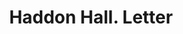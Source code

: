 ---
doi: 10.7916/D8KW6T48
date_other: '1899'
date_other_textual: '1899'
form: correspondence
genre:
- Letters (correspondence)
name:
- Haddon Hall
object_in_context_url: https://biggert.cul.columbia.edu/items/view/ave_biggert_00792
subject_hierarchical_geographic:
- Atlantic City, New Jersey, United States
subject_name:
- Haddon Hall
title: Haddon Hall. Letter
sort_title: Haddon Hall. Letter
call_number: ave_biggert_00792
coordinates:
- 39.377297,-74.451082
pid: ave_biggert_00792
identifiers: ave_biggert_00792
permalink: /biggert/ave_biggert_00792/
layout: iiif-image-page
---